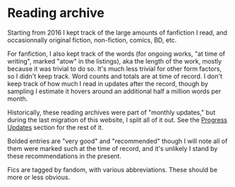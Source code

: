 # Reading archive

Starting from 2016 I kept track of the large amounts of fanfiction I read, and
occasionnally original fiction, non-fiction, comics, BD, etc.

For fanfiction, I also kept track of the words (for ongoing works, "at time of
writing", marked "atow" in the listings), aka the length of the work, mostly
because it was trivial to do so. It's much less trivial for other form factors,
so I didn't keep track. Word counts and totals are at time of record. I don't
keep track of how much I read in updates after the record, though by sampling
I estimate it hovers around an additional half a million words per month.

Historically, these reading archives were part of "monthly updates," but during
the last migration of this website, I split all of it out. See the [Progress
Updates](../updates/index.md) section for the rest of it.

Bolded entries are "very good" and "recommended" though I will note all of them
were marked such at the time of record, and it's unlikely I stand by these
recommendations in the present.

Fics are tagged by fandom, with various abbreviations. These should be more or
less obvious.
